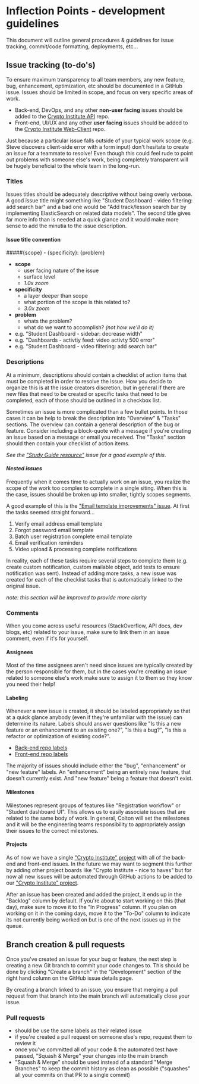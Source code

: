 # Inflection Points - development guidelines

This document will outline general procedures & guidelines for issue tracking, commit/code formatting, deployments, etc...

## Issue tracking (to-do's)
To ensure maximum transparency to all team members, any new feature, bug, enhancement, optimization, etc should be documented in a GitHub issue.  Issues should be limited in scope, and focus on very specific areas of work.

* Back-end, DevOps, and any other **non-user facing** issues should be added to the [Crypto Institute API](https://github.com/Inflection-Points/inflectionpoints-api) repo.
* Front-end, UI/UX and any other **user facing** issues should be added to the [Crypto Institute Web-Client](https://github.com/Inflection-Points/inflectionpoints-web-client) repo.

Just because a particular issue falls outside of your typical work scope (e.g. Steve discovers client-side error with a form input) don't hesitate to create an issue for a teammate to resolve!  Even though this could feel rude to point out problems with someone else's work, being completely transparent will be hugely beneficial to the whole team in the long-run.

### Titles

Issues titles should be adequately descriptive without being overly verbose.  A good issue title might something like "Student Dashboard - video filtering: add search bar" and a bad one would be "Add track/lesson search bar by implementing ElasticSearch on related data models".  The second title gives far more info than is needed at a quick glance and it would make more sense to add the minutia to the issue description.

#### Issue title convention

#####{scope} - {specificity}: {problem}

* **scope**
   - user facing nature of the issue
   - surface level
   - *1.0x zoom* 
* **specificity**
   - a layer deeper than scope
   - what portion of the scope is this related to?
   - *3.0x zoom*
* **problem**
   - whats the problem?
   - what do we want to accomplish? *(not how we'll do it)*
* e.g. "Student Dashboard - sidebar: decrease width"
* e.g. "Dashboards - activtiy feed: video activty 500 error"
* e.g. "Student Dashboard - video filtering: add search bar"

### Descriptions
At a minimum, descriptions should contain a checklist of action items that must be completed in order to resolve the issue.  How you decide to organize this is at the issue creators discretion, but in general if there are new files that need to be created or specific tasks that need to be completed, each of those should be outlined in a checkbox list.

Sometimes an issue is more complicated than a few bullet points.  In those cases it can be help to break the description into "Overview" & "Tasks" sections.  The overview can contain a general description of the bug or feature.  Consider including a block-quote with a message if you're creating an issue based on a message or email you received.  The "Tasks" section should then contain your checklist of action items.

*See the ["Study Guide resource"](https://github.com/Inflection-Points/inflectionpoints-api/issues/133) issue for a good example of this*.

#### *Nested issues*
Frequently when it comes time to actually work on an issue, you realize the scope of the work too complex to complete in a single siting.  When this is the case, issues should be broken up into smaller, tightly scopes segments.

A good example of this is the ["Email template improvements" issue](https://github.com/Inflection-Points/inflectionpoints-api/issues/689).  At first the tasks seemed straight forward...

1. Verify email address email template
2. Forgot password email template
3. Batch user registration complete email template
4. Email verification reminders
5. Video upload & processing complete notifications

In reality, each of these tasks require several steps to complete them (e.g. create custom notification, custom mailable object, add tests to ensure notification was sent).  Instead of adding more tasks, a new issue was created for each of the checklist tasks that is automatically linked to the original issue.

*note: this section will be improved to provide more clarity*

### Comments
When you come across useful resources (StackOverflow, API docs, dev blogs, etc) related to your issue, make sure to link them in an issue comment, even if it's for yourself.


#### Assignees
Most of the time assignees aren't need since issues are typically created by the person responsible for them, but in the cases you're creating an issue related to someone else's work make sure to assign it to them so they know you need their help!


#### Labeling
Whenever a new issue is created, it should be labeled appropriately so that at a quick glance anybody (even if they're unfamiliar with the issue) can determine its nature.  Labels should answer questions like "Is this a new feature or an enhancement to an existing one?", "Is this a bug?", "Is this a refactor or optimization of existing code?".

* [Back-end repo labels](https://github.com/Inflection-Points/inflectionpoints-api/labels)
* [Front-end repo labels](https://github.com/Inflection-Points/inflectionpoints-web-client/labels)

The majority of issues should include either the "bug", "enhancement" or "new feature" labels.  An "enhancement" being an entirely new feature, that doesn't currently exist.  And "new feature" being a feature that doesn't exist.


#### Milestones
Milestones represent groups of features like "Registration workflow" or "Student dashboard UI".  This allows us to easily associate issues that are related to the same body of work.  In general, Colton will set the milestones and it will be the engineering teams responsibility to appropriately assign their issues to the correct milestones.

#### Projects
As of now we have a single ["Crypto Institute" project](https://github.com/orgs/Inflection-Points/projects/1) with all of the back-end and front-end issues.  In the future we may want to segment this further by adding other project boards like "Crypto Institute - nice to haves" but for now all new issues will be automated through GitHub actions to be added to our ["Crypto Institute" project](https://github.com/orgs/Inflection-Points/projects/1).

After an issue has been created and added the project, it ends up in the "Backlog" column by default.  If you're about to start working on this (that day), make sure to move it to the "In Progress" column.  If you plan on working on it in the coming days, move it to the "To-Do" column to indicate its not currently being worked on but is one of the next issues up in the queue.


## Branch creation & pull requests
Once you've created an issue for your bug or feature, the next step is creating a new Git branch to commit your code changes to.  This should be done by clicking "Create a branch" in the "Development" section of the right hand column on the GitHub issue details page.

By creating a branch linked to an issue, you ensure that merging a pull request from that branch into the main branch will automatically close your issue.

### Pull requests
* should be use the same labels as their related issue
* if you're created a pull request on someone else's repo, request them to review it
* once you've committed all of your code & the automated test have passed, "Squash & Merge" your changes into the main branch
* "Squash & Merge" should be used instead of a standard "Merge Branches" to keep the commit history as clean as possible ("squashes" all your commits on that PR to a single commit)
